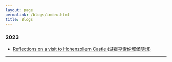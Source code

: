 ```yaml
---
layout: page
permalink: /blogs/index.html
title: Blogs
---
```


### 2023
- [Reflections on a visit to Hohenzollern Castle (游霍亨索伦城堡随想)](/blogs/hohenzollern_en)<br>
<hr>
